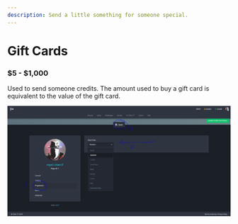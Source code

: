 ```yaml
---
description: Send a little something for someone special.
---
```


# Gift Cards

### $5 - $1,000

Used to send someone credits. The amount used to buy a gift card is equivalent to the value of the gift card.

![Item Image](../../../.gitbook/assets/image%20%285%29.png)

